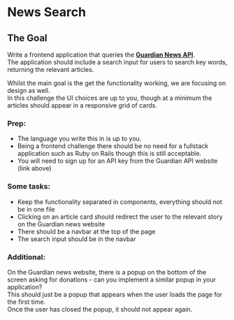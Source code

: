 # News Search

## The Goal
Write a frontend application that queries the **[Guardian News API](https://open-platform.theguardian.com/documentation/)**.  
The application should include a search input for users to search key words, returning the relevant articles.  

Whilst the main goal is the get the functionality working, we are focusing on design as well.  
In this challenge the UI choices are up to you, though at a minimum the articles should appear in a responsive grid of cards.  

### Prep:
* The language you write this in is up to you.  
* Being a frontend challenge there should be no need for a fullstack application such as Ruby on Rails though this is still acceptable.  
* You will need to sign up for an API key from the Guardian API website (link above)
### Some tasks:
* Keep the functionality separated in components, everything should not be in one file
* Clicking on an article card should redirect the user to the relevant story on the Guardian news website
* There should be a navbar at the top of the page
* The search input should be in the navbar

### Additional: 
On the Guardian news website, there is a popup on the bottom of the screen asking for donations - can you implement a similar popup in your application?  
This should just be a popup that appears when the user loads the page for the first time.  
Once the user has closed the popup, it should not appear again. 
